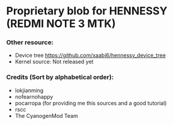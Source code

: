# Proprietary blob for HENNESSY (REDMI NOTE 3 MTK)

### Other resource:
  - Device tree https://github.com/xaabi6/hennessy_device_tree
  - Kernel source: Not released yet

### Credits (Sort by alphabetical order):
  - lokjianming
  - nofearnohappy
  - pocarropa (for providing me this sources and a good tutorial)
  - rscc
  - The CyanogenMod Team
